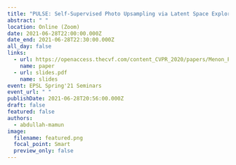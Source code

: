 ```yaml
---
title: "PULSE: Self-Supervised Photo Upsampling via Latent Space Exploration of Generative Models"
abstract: " "
location: Online (Zoom)
date: 2021-06-28T22:00:00.000Z
date_end: 2021-06-28T22:30:00.000Z
all_day: false
links:
  - url: https://openaccess.thecvf.com/content_CVPR_2020/papers/Menon_PULSE_Self-Supervised_Photo_Upsampling_via_Latent_Space_Exploration_of_Generative_CVPR_2020_paper.pdf
    name: paper
  - url: slides.pdf
    name: slides
event: EPSL Spring'21 Seminars
event_url: " "
publishDate: 2021-06-28T20:56:00.000Z
draft: false
featured: false
authors:
  - abdullah-mamun
image:
  filename: featured.png
  focal_point: Smart
  preview_only: false
---
```


